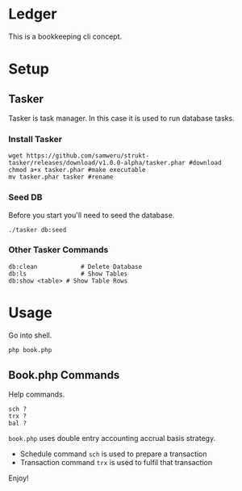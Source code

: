 Ledger
===

This is a bookkeeping cli concept.

# Setup 

## Tasker

Tasker is task manager. In this case it is used to run database tasks.

### Install Tasker

```
wget https://github.com/samweru/strukt-tasker/releases/download/v1.0.0-alpha/tasker.phar #download
chmod a+x tasker.phar #make executable
mv tasker.phar tasker #rename
```

### Seed DB

Before you start you'll need to seed the database.

```
./tasker db:seed
```

### Other Tasker Commands

```
db:clean 			# Delete Database
db:ls 				# Show Tables
db:show <table>	# Show Table Rows
```

# Usage

Go into shell.

```sh
php book.php
```

## Book.php Commands

Help commands.

```
sch ?
trx ?
bal ?
```

`book.php` uses double entry accounting accrual basis strategy.

 - Schedule command `sch` is used to prepare a transaction
 - Transaction command `trx` is used to fulfil that transaction

Enjoy!

